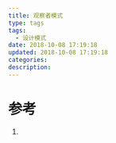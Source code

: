 ```yaml
---
title: 观察者模式
type: tags
tags:
  - 设计模式
date: 2018-10-08 17:19:18
updated: 2018-10-08 17:19:18
categories:
description:
---
```


# 参考 #
1. 
